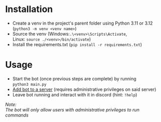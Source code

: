 

# Installation
  * Create a venv in the project's parent folder using Python 3.11 or 3.12<br>
  (```python3 -m venv <venv name>```) 
  * Source the venv (Windows:```.\<venv>\Scripts\Activate```, <br>Linux: ```source ./<venv>/bin/activate```)
  * Install the requirements.txt (```pip install -r requirements.txt```)
# Usage
  * Start the bot (once previous steps are complete) by running <br> ```python3 main.py```
  * [Add bot to a server](https://discord.com/oauth2/authorize?client_id=1274422359800938628) (requires administrative privileges on said server)
  * Leave bot running and interact with it in discord (hint: ```!help```)

*Note: <br>The bot will only allow users with administrative privileges to run commands*
